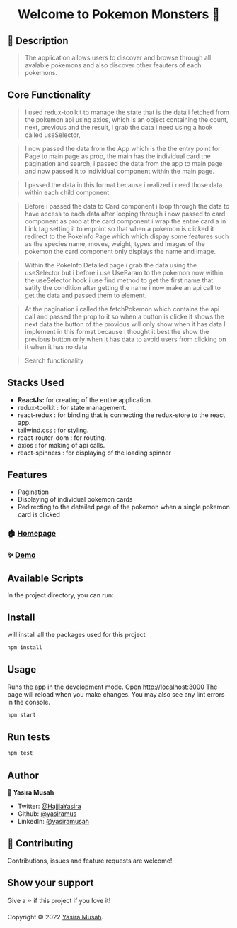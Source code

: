 <h1 align="center">Welcome to Pokemon Monsters 👋</h1>

## 📝 Description

  > The application allows users to discover and browse through all avalable pokemons and also discover other feauters of each pokemons. 

## Core Functionality 

<P>

  > I used redux-toolkit to manage the state that is the data i fetched from the pokemon api using axios, which is an object containing the count, next, previous and the result, i grab the data i need using a hook called useSelector, 

  > I now passed the data from the App which is the the entry point for Page  to main page as prop,
  the main has the individual card the pagination and search, i passed the data from the app to main page and now passed it to individual component within the main page. 
  
  > I passed the data in this format because i realized i need those data within each child component.

  > Before i passed the data to Card component i loop through the data to have access to each data after looping through i now passed to card component as prop
  at the card component i wrap the entire card a in Link tag setting it to enpoint so that when a pokemon is clicked it redirect to the PokeInfo Page which which dispay some features such as the species name, moves, weight, types and images of the pokemon the card component only displays the name and image.

  > Within the PokeInfo Detailed page i grab the data using the useSelector but i before i use UseParam to the pokemon 
  now within the useSelector hook i use find method to get the first name that satify the condition 
  after getting the name i now make an api call to get the data and passed them to element.

  >At the pagination i called the fetchPokemon which contains the api call and passed the prop to it so when a button is clicke it shows the next data
  the button of the provious will only show when it has data I implement in this format because i thought it best the show the previous button only when it has data to avoid users from clicking on it when it has no data

  > Search functionality 

</P>

<!-- ## Functionality Yet To Implement -->

<!-- > I am yet to implement the search functionality, -->
 <!-- This is because i first break down the task into smaller section and started implementing the core feauters. -->

## Stacks Used

 * <strong> ReactJs: </strong> for creating of the entire application.
 * redux-toolkit : for state management. 
 * react-redux : for binding that is connecting the redux-store to the react app.
 * tailwind.css : for styling.
 * react-router-dom : for routing.
 * axios : for making of api calls.
 * react-spinners : for displaying of the loading spinner

## Features

  * Pagination  
  * Displaying of individual pokemon cards
  * Redirecting to the detailed page of the pokemon when a single pokemon card is clicked


<!-- ### 🏠 [Homepage](https://github.com/yasiramus/pokemon.git) -->
### 🏠 [Homepage](App)

### ✨ [Demo](http://pokemon-eta-black.vercel.app/)

## Available Scripts
<p>In the project directory, you can run:</p>

## Install

<p>will install all the packages used for this project</p>

```sh
npm install
```

## Usage

  <p>Runs the app in the development mode. Open <a href="http://localhost:3000" target="_blank">http://localhost:3000</a> 
    The page will reload when you make changes. You may also see any lint errors in the console.
  </p>

```sh
npm start
```

## Run tests

```sh
npm test
```

## Author

👤 **Yasira Musah**

* Twitter: [@HajjiaYasira](https://twitter.com/HajjiaYasira)
* Github: [@yasiramus](https://github.com/yasiramus)
* LinkedIn: [@yasiramusah](https://linkedin.com/in/yasiramusah)

## 🤝 Contributing

Contributions, issues and feature requests are welcome!

## Show your support

Give a ⭐️ if this project if you love  it!

Copyright © 2022 [Yasira Musah](https://github.com/yasiramus).